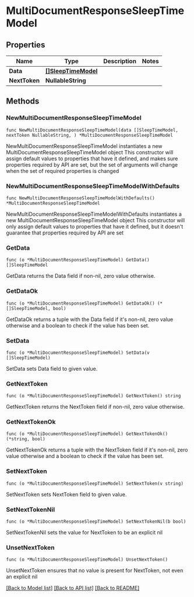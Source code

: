 # MultiDocumentResponseSleepTimeModel

## Properties

Name | Type | Description | Notes
------------ | ------------- | ------------- | -------------
**Data** | [**[]SleepTimeModel**](SleepTimeModel.md) |  | 
**NextToken** | **NullableString** |  | 

## Methods

### NewMultiDocumentResponseSleepTimeModel

`func NewMultiDocumentResponseSleepTimeModel(data []SleepTimeModel, nextToken NullableString, ) *MultiDocumentResponseSleepTimeModel`

NewMultiDocumentResponseSleepTimeModel instantiates a new MultiDocumentResponseSleepTimeModel object
This constructor will assign default values to properties that have it defined,
and makes sure properties required by API are set, but the set of arguments
will change when the set of required properties is changed

### NewMultiDocumentResponseSleepTimeModelWithDefaults

`func NewMultiDocumentResponseSleepTimeModelWithDefaults() *MultiDocumentResponseSleepTimeModel`

NewMultiDocumentResponseSleepTimeModelWithDefaults instantiates a new MultiDocumentResponseSleepTimeModel object
This constructor will only assign default values to properties that have it defined,
but it doesn't guarantee that properties required by API are set

### GetData

`func (o *MultiDocumentResponseSleepTimeModel) GetData() []SleepTimeModel`

GetData returns the Data field if non-nil, zero value otherwise.

### GetDataOk

`func (o *MultiDocumentResponseSleepTimeModel) GetDataOk() (*[]SleepTimeModel, bool)`

GetDataOk returns a tuple with the Data field if it's non-nil, zero value otherwise
and a boolean to check if the value has been set.

### SetData

`func (o *MultiDocumentResponseSleepTimeModel) SetData(v []SleepTimeModel)`

SetData sets Data field to given value.


### GetNextToken

`func (o *MultiDocumentResponseSleepTimeModel) GetNextToken() string`

GetNextToken returns the NextToken field if non-nil, zero value otherwise.

### GetNextTokenOk

`func (o *MultiDocumentResponseSleepTimeModel) GetNextTokenOk() (*string, bool)`

GetNextTokenOk returns a tuple with the NextToken field if it's non-nil, zero value otherwise
and a boolean to check if the value has been set.

### SetNextToken

`func (o *MultiDocumentResponseSleepTimeModel) SetNextToken(v string)`

SetNextToken sets NextToken field to given value.


### SetNextTokenNil

`func (o *MultiDocumentResponseSleepTimeModel) SetNextTokenNil(b bool)`

 SetNextTokenNil sets the value for NextToken to be an explicit nil

### UnsetNextToken
`func (o *MultiDocumentResponseSleepTimeModel) UnsetNextToken()`

UnsetNextToken ensures that no value is present for NextToken, not even an explicit nil

[[Back to Model list]](../README.md#documentation-for-models) [[Back to API list]](../README.md#documentation-for-api-endpoints) [[Back to README]](../README.md)



